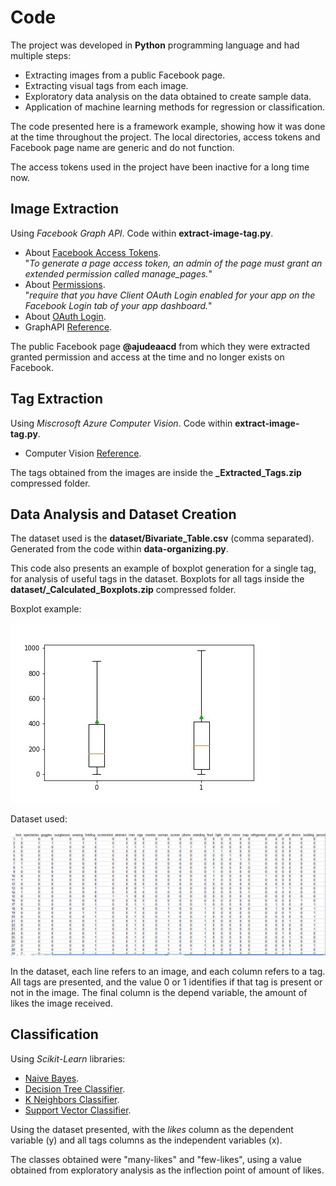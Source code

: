 # Code

The project was developed in **Python** programming language and had multiple steps:

- Extracting images from a public Facebook page.
- Extracting visual tags from each image.
- Exploratory data analysis on the data obtained to create sample data.
- Application of machine learning methods for regression or classification.

The code presented here is a framework example, showing how it was done at the time throughout the project. The local directories, access tokens and Facebook page name are generic and do not function.

The access tokens used in the project have been inactive for a long time now.

## Image Extraction

Using *Facebook Graph API*. Code within **extract-image-tag.py**.

- About <a href="https://developers.facebook.com/docs/facebook-login/access-tokens/#pagetokens" title="https://developers.facebook.com/docs/facebook-login/access-tokens/#pagetokens">Facebook Access Tokens</a>.<br>
"*To generate a page access token, an admin of the page must grant an extended permission called manage_pages.*"
- About <a href="https://developers.facebook.com/docs/facebook-login/permissions/#reference-manage_pages" title="https://developers.facebook.com/docs/facebook-login/permissions/#reference-manage_pages">Permissions</a>.<br>
"*require that you have Client OAuth Login enabled for your app on the Facebook Login tab of your app dashboard.*"
- About <a href="https://oauth.net/getting-started/" title="https://oauth.net/getting-started/">OAuth Login</a>.
- GraphAPI <a href="https://developers.facebook.com/docs/graph-api/reference/page/" title="https://developers.facebook.com/docs/graph-api/reference/page/">Reference</a>.

The public Facebook page **@ajudeaacd** from which they were extracted granted permission and access at the time and no longer exists on Facebook.

## Tag Extraction

Using *Miscrosoft Azure Computer Vision*. Code within **extract-image-tag.py**.

- Computer Vision <a href="https://docs.microsoft.com/en-us/azure/cognitive-services/Computer-vision/overview-image-analysis" title="https://docs.microsoft.com/en-us/azure/cognitive-services/Computer-vision/overview-image-analysis">Reference</a>.

The tags obtained from the images are inside the **_Extracted_Tags.zip** compressed folder.

## Data Analysis and Dataset Creation

The dataset used is the **dataset/Bivariate_Table.csv** (comma separated). Generated from the code within **data-organizing.py**.

This code also presents an example of boxplot generation for a single tag, for analysis of useful tags in the dataset. Boxplots for all tags inside the **dataset/_Calculated_Boxplots.zip** compressed folder.

Boxplot example:

![Balanced boxplot of the tag food](/images/boxplot-example-food.jpg "Example of balanced boxplot, using the tag 'food'")

Dataset used:

![Sample of dataset used](/images/structured-data.jpg "Sample of dataset used")

In the dataset, each line refers to an image, and each column refers to a tag. All tags are presented, and the value 0 or 1 identifies if that tag is present or not in the image. The final column is the depend variable, the amount of likes the image received.

## Classification

Using *Scikit-Learn* libraries:

- <a href="https://scikit-learn.org/stable/modules/naive_bayes.html" title="https://scikit-learn.org/stable/modules/naive_bayes.html">Naive Bayes</a>.
- <a href="https://scikit-learn.org/stable/modules/generated/sklearn.tree.DecisionTreeClassifier.html" title="https://scikit-learn.org/stable/modules/generated/sklearn.tree.DecisionTreeClassifier.html">Decision Tree Classifier</a>.
- <a href="https://scikit-learn.org/stable/modules/generated/sklearn.neighbors.KNeighborsClassifier.html" title="https://scikit-learn.org/stable/modules/generated/sklearn.neighbors.KNeighborsClassifier.html">K Neighbors Classifier</a>.
- <a href="https://scikit-learn.org/stable/modules/generated/sklearn.svm.SVC.html" title="https://scikit-learn.org/stable/modules/generated/sklearn.svm.SVC.html">Support Vector Classifier</a>.

Using the dataset presented, with the *likes* column as the dependent variable (y) and all tags columns as the independent variables (x).

The classes obtained were "many-likes" and "few-likes", using a value obtained from exploratory analysis as the inflection point of amount of likes.
